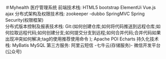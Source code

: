 ＃Myhealth
医疗管理系统
前端技术栈:
	HTML5	bootstrap ElementUi Vue.js  ajax
分布式架构及权限技术栈:
	zookeeper	-dubbo SpringMVC Spring Security(权限框架)	
分布式版本控制及报表技术栈:
	Git:(如何创建仓库;如何将代码推送到远程仓库;如何拉取远程代码;如何创建分支;如何提交分支到远程;如何合并代码;合并代码如果出现冲突如何解决;tag的使用推荐使用命令 );
    Apache POI	Echarts
持久化技术栈:
	MyBatis	 MySQL
第三方服务: 
	阿里云短信 -七牛云(存储服务)- 微信开发平台(公众号)
